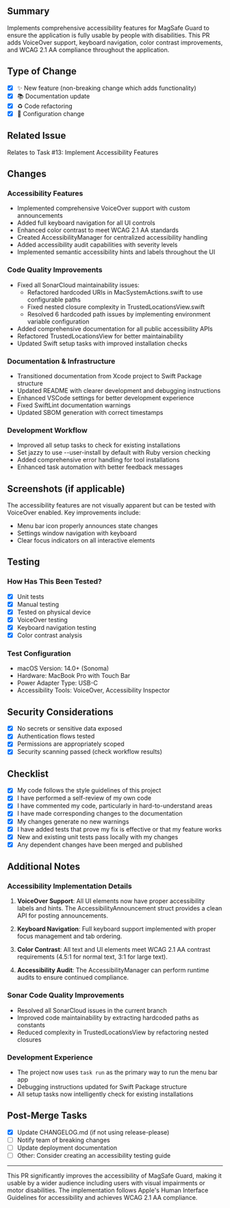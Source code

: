 ## Summary

Implements comprehensive accessibility features for MagSafe Guard to ensure the application is fully usable by people with disabilities. This PR adds VoiceOver support, keyboard navigation, color contrast improvements, and WCAG 2.1 AA compliance throughout the application.

## Type of Change

- [x] ✨ New feature (non-breaking change which adds functionality)
- [x] 📚 Documentation update
- [x] ♻️ Code refactoring
- [x] 🔧 Configuration change

## Related Issue

Relates to Task #13: Implement Accessibility Features

## Changes

### Accessibility Features

- Implemented comprehensive VoiceOver support with custom announcements
- Added full keyboard navigation for all UI controls
- Enhanced color contrast to meet WCAG 2.1 AA standards
- Created AccessibilityManager for centralized accessibility handling
- Added accessibility audit capabilities with severity levels
- Implemented semantic accessibility hints and labels throughout the UI

### Code Quality Improvements

- Fixed all SonarCloud maintainability issues:
  - Refactored hardcoded URIs in MacSystemActions.swift to use configurable paths
  - Fixed nested closure complexity in TrustedLocationsView.swift
  - Resolved 6 hardcoded path issues by implementing environment variable configuration
- Added comprehensive documentation for all public accessibility APIs
- Refactored TrustedLocationsView for better maintainability
- Updated Swift setup tasks with improved installation checks

### Documentation & Infrastructure

- Transitioned documentation from Xcode project to Swift Package structure
- Updated README with clearer development and debugging instructions
- Enhanced VSCode settings for better development experience
- Fixed SwiftLint documentation warnings
- Updated SBOM generation with correct timestamps

### Development Workflow

- Improved all setup tasks to check for existing installations
- Set jazzy to use --user-install by default with Ruby version checking
- Added comprehensive error handling for tool installations
- Enhanced task automation with better feedback messages

## Screenshots (if applicable)

The accessibility features are not visually apparent but can be tested with VoiceOver enabled. Key improvements include:

- Menu bar icon properly announces state changes
- Settings window navigation with keyboard
- Clear focus indicators on all interactive elements

## Testing

### How Has This Been Tested?

- [x] Unit tests
- [x] Manual testing
- [x] Tested on physical device
- [x] VoiceOver testing
- [x] Keyboard navigation testing
- [x] Color contrast analysis

### Test Configuration

- macOS Version: 14.0+ (Sonoma)
- Hardware: MacBook Pro with Touch Bar
- Power Adapter Type: USB-C
- Accessibility Tools: VoiceOver, Accessibility Inspector

## Security Considerations

- [x] No secrets or sensitive data exposed
- [x] Authentication flows tested
- [x] Permissions are appropriately scoped
- [x] Security scanning passed (check workflow results)

## Checklist

- [x] My code follows the style guidelines of this project
- [x] I have performed a self-review of my own code
- [x] I have commented my code, particularly in hard-to-understand areas
- [x] I have made corresponding changes to the documentation
- [x] My changes generate no new warnings
- [x] I have added tests that prove my fix is effective or that my feature works
- [x] New and existing unit tests pass locally with my changes
- [x] Any dependent changes have been merged and published

## Additional Notes

### Accessibility Implementation Details

1. **VoiceOver Support**: All UI elements now have proper accessibility labels and hints. The AccessibilityAnnouncement struct provides a clean API for posting announcements.

2. **Keyboard Navigation**: Full keyboard support implemented with proper focus management and tab ordering.

3. **Color Contrast**: All text and UI elements meet WCAG 2.1 AA contrast requirements (4.5:1 for normal text, 3:1 for large text).

4. **Accessibility Audit**: The AccessibilityManager can perform runtime audits to ensure continued compliance.

### Sonar Code Quality Improvements

- Resolved all SonarCloud issues in the current branch
- Improved code maintainability by extracting hardcoded paths as constants
- Reduced complexity in TrustedLocationsView by refactoring nested closures

### Development Experience

- The project now uses `task run` as the primary way to run the menu bar app
- Debugging instructions updated for Swift Package structure
- All setup tasks now intelligently check for existing installations

## Post-Merge Tasks

- [x] Update CHANGELOG.md (if not using release-please)
- [ ] Notify team of breaking changes
- [ ] Update deployment documentation
- [ ] Other: Consider creating an accessibility testing guide

---

This PR significantly improves the accessibility of MagSafe Guard, making it usable by a wider audience including users with visual impairments or motor disabilities. The implementation follows Apple's Human Interface Guidelines for accessibility and achieves WCAG 2.1 AA compliance.
